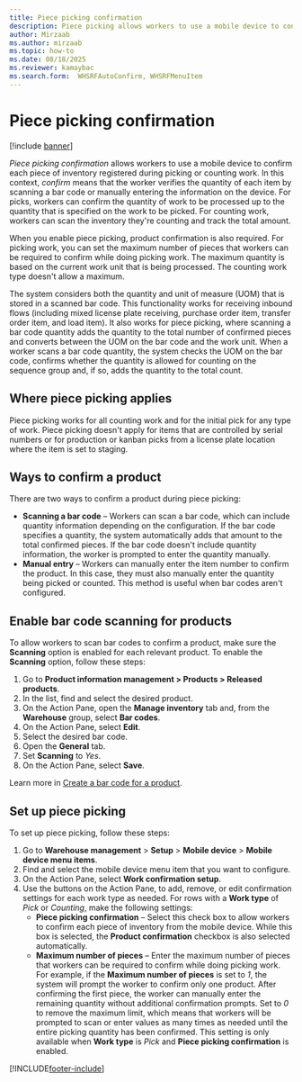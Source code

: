 ```yaml
---
title: Piece picking confirmation
description: Piece picking allows workers to use a mobile device to confirm each piece of inventory during picking or counting work.
author: Mirzaab
ms.author: mirzaab
ms.topic: how-to
ms.date: 08/18/2025
ms.reviewer: kamaybac
ms.search.form:  WHSRFAutoConfirm, WHSRFMenuItem
---
```


# Piece picking confirmation

[!include [banner](../includes/banner.md)]

*Piece picking confirmation* allows workers to use a mobile device to confirm each piece of inventory registered during picking or counting work. In this context, *confirm* means that the worker verifies the quantity of each item by scanning a bar code or manually entering the information on the device. For picks, workers can confirm the quantity of work to be processed up to the quantity that is specified on the work to be picked. For counting work, workers can scan the inventory they're counting and track the total amount.

When you enable piece picking, product confirmation is also required. For picking work, you can set the maximum number of pieces that workers can be required to confirm while doing picking work. The maximum quantity is based on the current work unit that is being processed. The counting work type doesn't allow a maximum.

The system considers both the quantity and unit of measure (UOM) that is stored in a scanned bar code. This functionality works for receiving inbound flows (including mixed license plate receiving, purchase order item, transfer order item, and load item). It also works for piece picking, where scanning a bar code quantity adds the quantity to the total number of confirmed pieces and converts between the UOM on the bar code and the work unit. When a worker scans a bar code quantity, the system checks the UOM on the bar code, confirms whether the quantity is allowed for counting on the sequence group and, if so, adds the quantity to the total count.

## Where piece picking applies

Piece picking works for all counting work and for the initial pick for any type of work. Piece picking doesn't apply for items that are controlled by serial numbers or for production or kanban picks from a license plate location where the item is set to staging.

## Ways to confirm a product

There are two ways to confirm a product during piece picking:

- **Scanning a bar code** – Workers can scan a bar code, which can include quantity information depending on the configuration. If the bar code specifies a quantity, the system automatically adds that amount to the total confirmed pieces. If the bar code doesn't include quantity information, the worker is prompted to enter the quantity manually.
- **Manual entry** – Workers can manually enter the item number to confirm the product. In this case, they must also manually enter the quantity being picked or counted. This method is useful when bar codes aren't configured.

## Enable bar code scanning for products

To allow workers to scan bar codes to confirm a product, make sure the **Scanning** option is enabled for each relevant product. To enable the **Scanning** option, follow these steps:

1. Go to **Product information management \> Products \> Released products**.
1. In the list, find and select the desired product.
1. On the Action Pane, open the **Manage inventory** tab and, from the **Warehouse** group, select **Bar codes**.
1. On the Action Pane, select **Edit**.
1. Select the desired bar code.
1. Open the **General** tab.
1. Set **Scanning** to *Yes*.
1. On the Action Pane, select **Save**.

Learn more in [Create a bar code for a product](../pim/tasks/create-bar-code-product.md).

## Set up piece picking

To set up piece picking, follow these steps:

1. Go to **Warehouse management** \> **Setup** \> **Mobile device** \> **Mobile device menu items**.
1. Find and select the mobile device menu item that you want to configure.
1. On the Action Pane, select **Work confirmation setup**.
1. Use the buttons on the Action Pane, to add, remove, or edit confirmation settings for each work type as needed. For rows with a **Work type** of *Pick* or *Counting*, make the following settings:
    - **Piece picking confirmation** – Select this check box to allow workers to confirm each piece of inventory from the mobile device. While this box is selected, the **Product confirmation** checkbox is also selected automatically.
    - **Maximum number of pieces** – Enter the maximum number of pieces that workers can be required to confirm while doing picking work. For example, if the **Maximum number of pieces** is set to *1*, the system will prompt the worker to confirm only one product. After confirming the first piece, the worker can manually enter the remaining quantity without additional confirmation prompts. Set to *0* to remove the maximum limit, which means that workers will be prompted to scan or enter values as many times as needed until the entire picking quantity has been confirmed. This setting is only available when **Work type** is *Pick* and **Piece picking confirmation** is enabled.

[!INCLUDE[footer-include](../../includes/footer-banner.md)]
